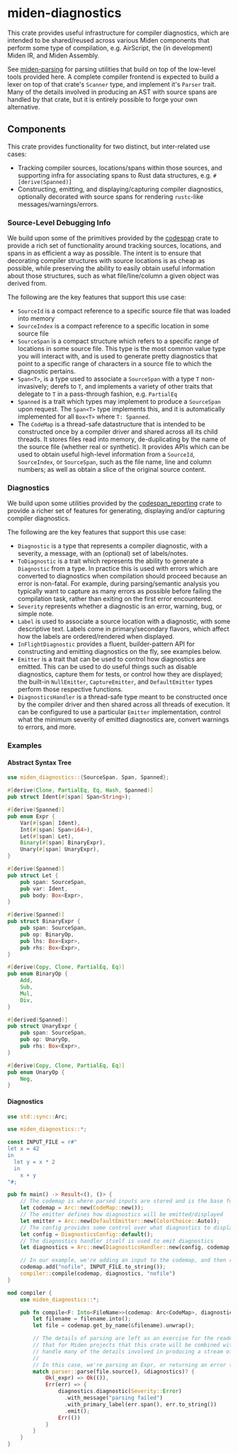 # miden-diagnostics

This crate provides useful infrastructure for compiler diagnostics, which are intended to
be shared/reused across various Miden components that perform some type of compilation, e.g.
AirScript, the (in development) Miden IR, and Miden Assembly.

See [miden-parsing](https://github.com/0xPolygonMiden/miden-parsing) for parsing utilities that
build on top of the low-level tools provided here. A complete compiler frontend is expected to
build a lexer on top of that crate's `Scanner` type, and implement it's `Parser` trait. Many
of the details involved in producing an AST with source spans are handled by that crate, but it
is entirely possible to forge your own alternative.

## Components

This crate provides functionality for two distinct, but inter-related use cases:

* Tracking compiler sources, locations/spans within those sources, and supporting infra
for associating spans to Rust data structures, e.g. `#[derive(Spanned)]`
* Constructing, emitting, and displaying/capturing compiler diagnostics, optionally decorated
with source spans for rendering `rustc`-like messages/warnings/errors.

### Source-Level Debugging Info

We build upon some of the primitives provided by the [codespan](https://crates.io/crates/codespan) 
crate to provide a rich set of functionality around tracking sources, locations, and spans in as
efficient a way as possible. The intent is to ensure that decorating compiler structures with source
locations is as cheap as possible, while preserving the ability to easily obtain useful information
about those structures, such as what file/line/column a given object was derived from.

The following are the key features that support this use case:

* `SourceId` is a compact reference to a specific source file that was loaded into memory
* `SourceIndex` is a compact reference to a specific location in some source file
* `SourceSpan` is a compact structure which refers to a specific range of locations in some source file.
This type is the most common value type you will interact with, and is used to generate pretty diagnostics 
that point to a specific range of characters in a source file to which the diagnostic pertains.
* `Span<T>`, is a type used to associate a `SourceSpan` with a type `T` non-invasively; derefs to `T`,
and implements a variety of other traits that delegate to `T` in a pass-through fashion, e.g. `PartialEq`
* `Spanned` is a trait which types may implement to produce a `SourceSpan` upon request. The `Span<T>` type
implements this, and it is automatically implemented for all `Box<T>` where `T: Spanned`.
* The `CodeMap` is a thread-safe datastructure that is intended to be constructed once by a compiler driver
and shared across all its child threads. It stores files read into memory, de-duplicating by the name of the
source file (whether real or synthetic). It provides APIs which can be used to obtain useful high-level information
from a `SourceId`, `SourceIndex`, or `SourceSpan`, such as the file name, line and column numbers;
as well as obtain a slice of the original source content.

### Diagnostics

We build upon some utilities provided by the [codespan_reporting](https://crates.io/crates/codespan-reporting) 
crate to provide a richer set of features for generating, displaying and/or capturing compiler diagnostics.

The following are the key features that support this use case:

* `Diagnostic` is a type that represents a compiler diagnostic, with a severity, a message, with an 
(optional) set of labels/notes.
* `ToDiagnostic` is a trait which represents the ability to generate a `Diagnostic` from a type. In
practice this is used with errors which are converted to diagnostics when compilation should proceed
because an error is non-fatal. For example, during parsing/semantic analysis you typically want to 
capture as many errors as possible before failing the compilation task, rather than exiting on the
first error encountered.
* `Severity` represents whether a diagnostic is an error, warning, bug, or simple note.
* `Label` is used to associate a source location with a diagnostic, with some descriptive text. Labels
come in primary/secondary flavors, which affect how the labels are ordered/rendered when displayed.
* `InFlightDiagnostic` provides a fluent, builder-pattern API for constructing and emitting diagnostics
on the fly, see examples below.
* `Emitter` is a trait that can be used to control how diagnostics are emitted. This can be used to do useful
things such as disable diagnostics, capture them for tests, or control how they are displayed; the
built-in `NullEmitter`, `CaptureEmitter`, and `DefaultEmitter` types perform those respective functions.
* `DiagnosticsHandler` is a thread-safe type meant to be constructed once by the compiler driver and then
shared across all threads of execution. It can be configured to use a particular `Emitter` implementation,
control what the minimum severity of emitted diagnostics are, convert warnings to errors, and more.

### Examples

#### Abstract Syntax Tree

```rust
use miden_diagnostics::{SourceSpan, Span, Spanned};

#[derive(Clone, PartialEq, Eq, Hash, Spanned)]
pub struct Ident(#[span] Span<String>);

#[derive(Spanned)]
pub enum Expr {
    Var(#[span] Ident),
    Int(#[span] Span<i64>),
    Let(#[span] Let),
    Binary(#[span] BinaryExpr),
    Unary(#[span] UnaryExpr),
}

#[derive(Spanned)]
pub struct Let {
    pub span: SourceSpan,
    pub var: Ident,
    pub body: Box<Expr>,
}

#[derive(Spanned)]
pub struct BinaryExpr {
    pub span: SourceSpan,
    pub op: BinaryOp,
    pub lhs: Box<Expr>,
    pub rhs: Box<Expr>,
}

#[derive(Copy, Clone, PartialEq, Eq)]
pub enum BinaryOp {
    Add,
    Sub,
    Mul,
    Div,
}

#[derived(Spanned)]
pub struct UnaryExpr {
    pub span: SourceSpan,
    pub op: UnaryOp,
    pub rhs: Box<Expr>,
}

#[derive(Copy, Clone, PartialEq, Eq)]
pub enum UnaryOp {
    Neg,
}
```

#### Diagnostics

```rust
use std::sync::Arc;

use miden_diagnostics::*;

const INPUT_FILE = r#"
let x = 42
in
  let y = x * 2
  in
    x + y
"#;

pub fn main() -> Result<(), ()> {
    // The codemap is where parsed inputs are stored and is the base for all source locations
    let codemap = Arc::new(CodeMap::new());
    // The emitter defines how diagnostics will be emitted/displayed
    let emitter = Arc::new(DefaultEmitter::new(ColorChoice::Auto));
    // The config provides some control over what diagnostics to display and how
    let config = DiagnosticsConfig::default();
    // The diagnostics handler itself is used to emit diagnostics
    let diagnostics = Arc::new(DiagnosticsHandler::new(config, codemap.clone(), emitter));

    // In our example, we're adding an input to the codemap, and then requesting the compiler compile it
    codemap.add("nofile", INPUT_FILE.to_string());
    compiler::compile(codemap, diagnostics, "nofile")
}

mod compiler {
    use miden_diagnostics::*;

    pub fn compile<F: Into<FileName>>(codemap: Arc<CodeMap>, diagnostics: Arc<DiagnosticsHandler>, filename: F) -> Result<(), ()> {
        let filename = filename.into();
        let file = codemap.get_by_name(&filename).unwrap();

        // The details of parsing are left as an exercise for the reader, but it is expected
        // that for Miden projects that this crate will be combined with `miden-parsing` to
        // handle many of the details involved in producing a stream of tokens from raw sources
        //
        // In this case, we're parsing an Expr, or returning an error that has an associated source span
        match parser::parse(file.source(), &diagnostics)? {
            Ok(_expr) => Ok(()),
            Err(err) => {
                diagnostics.diagnostic(Severity::Error)
                  .with_message("parsing failed")
                  .with_primary_label(err.span(), err.to_string())
                  .emit();
                Err(())
            }
        }
    }
}
```
